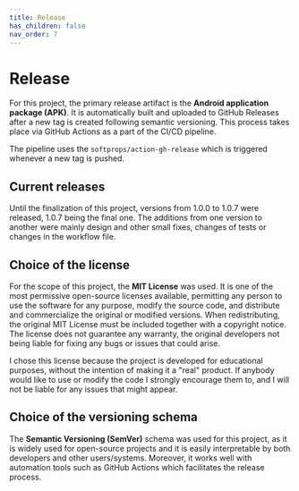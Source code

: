 ```yaml
---
title: Release
has_children: false
nav_order: 7
---
```


# Release

For this project, the primary release artifact is the **Android application package (APK)**. It is automatically built and uploaded to GitHub Releases after a new tag is created following semantic versioning. This process takes place via GitHub Actions as a part of the CI/CD pipeline.

The pipeline uses the `softprops/action-gh-release` which is triggered whenever a new tag is pushed. 

## Current releases

Until the finalization of this project, versions from 1.0.0 to 1.0.7 were released, 1.0.7 being the final one. The additions from one version to another were mainly design and other small fixes, changes of tests or changes in the workflow file.

## Choice of the license

For the scope of this project, the **MIT License** was used. It is one of the most permissive open-source licenses available, permitting any person to use the software for any purpose, modify the source code, and distribute and commercialize the original or modified versions. When redistributing, the original MIT License must be included together with a copyright notice. The license does not guarantee any warranty, the original developers not being liable for fixing any bugs or issues that could arise. 

I chose this license because the project is developed for educational purposes, without the intention of making it a "real" product. If anybody would like to use or modify the code I strongly encourage them to, and I will not be liable for any issues that might appear. 

## Choice of the versioning schema

The **Semantic Versioning (SemVer)** schema was used for this project, as it is widely used for open-source projects and it is easily interpretable by both developers and other users/systems. Moreover, it works well with automation tools such as GitHub Actions which facilitates the release process.